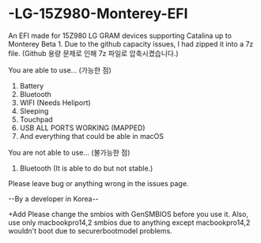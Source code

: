 # -LG-15Z980-Monterey-EFI
An EFI made for 15Z980 LG GRAM devices supporting Catalina up to Monterey Beta 1.
Due to the github capacity issues, I had zipped it into a 7z file.
(Github 용량 문제로 인해 7z 파일로 압축시켰습니다.)

You are able to use... (가능한 점)
1. Battery
2. Bluetooth
3. WIFI (Needs Heliport)
4. Sleeping
5. Touchpad
6. USB ALL PORTS WORKING (MAPPED)
7. And everything that could be able in macOS

You are not able to use... (불가능한 점)
1. Bluetooth (It is able to do but not stable.)

Please leave bug or anything wrong in the issues page.

--By a developer in Korea--

+Add
Please change the smbios with GenSMBIOS before you use it.
Also, use only macbookpro14,2 smbios due to anything except macbookpro14,2 wouldn't boot
due to securerbootmodel problems.

